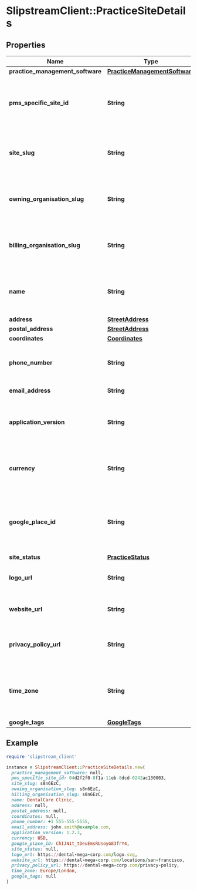 # SlipstreamClient::PracticeSiteDetails

## Properties

| Name | Type | Description | Notes |
| ---- | ---- | ----------- | ----- |
| **practice_management_software** | [**PracticeManagementSoftware**](PracticeManagementSoftware.md) |  |  |
| **pms_specific_site_id** | **String** | The PMS-specific id that uniquely identifies a physical practice |  |
| **site_slug** | **String** | A URL-safe unique identifier for an entity (See [Sqids](https://sqids.org)) |  |
| **owning_organisation_slug** | **String** | A URL-safe unique identifier for an entity (See [Sqids](https://sqids.org)) | [optional] |
| **billing_organisation_slug** | **String** | A URL-safe unique identifier for an entity (See [Sqids](https://sqids.org)) | [optional] |
| **name** | **String** | The human-readable name for the practice. |  |
| **address** | [**StreetAddress**](StreetAddress.md) |  | [optional] |
| **postal_address** | [**StreetAddress**](StreetAddress.md) |  | [optional] |
| **coordinates** | [**Coordinates**](Coordinates.md) |  | [optional] |
| **phone_number** | **String** | Contact phone number in [E.164 format](https://en.wikipedia.org/wiki/E.164) | [optional] |
| **email_address** | **String** | An email address | [optional] |
| **application_version** | **String** | The version of the software that the practice is running | [optional] |
| **currency** | **String** | The [ISO-4217](https://en.wikipedia.org/wiki/ISO_4217#List_of_ISO_4217_currency_codes) currency code used by the practice. | [optional] |
| **google_place_id** | **String** | The place id of the practice, if known. See [Google Places API](https://developers.google.com/places/web-service/place-id) for more information. | [optional] |
| **site_status** | [**PracticeStatus**](PracticeStatus.md) |  | [optional] |
| **logo_url** | **String** | A URL to the logo for the practice. | [optional] |
| **website_url** | **String** | A URL to the website for the practice. | [optional] |
| **privacy_policy_url** | **String** | A URL to the privacy policy for the practice. | [optional] |
| **time_zone** | **String** | The time zone of the practice, in [IANA Time Zone Database](https://www.iana.org/time-zones) format. | [optional] |
| **google_tags** | [**GoogleTags**](GoogleTags.md) |  | [optional] |

## Example

```ruby
require 'slipstream_client'

instance = SlipstreamClient::PracticeSiteDetails.new(
  practice_management_software: null,
  pms_specific_site_id: 04d2f2f0-8f1a-11eb-8dcd-0242ac130003,
  site_slug: s8n6EzC,
  owning_organisation_slug: s8n6EzC,
  billing_organisation_slug: s8n6EzC,
  name: DentalCare Clinic,
  address: null,
  postal_address: null,
  coordinates: null,
  phone_number: +1 555-555-5555,
  email_address: john.smith@example.com,
  application_version: 1.2.3,
  currency: USD,
  google_place_id: ChIJN1t_tDeuEmsRUsoyG83frY4,
  site_status: null,
  logo_url: https://dental-mega-corp.com/logo.svg,
  website_url: https://dental-mega-corp.com/locations/san-francisco,
  privacy_policy_url: https://dental-mega-corp.com/privacy-policy,
  time_zone: Europe/London,
  google_tags: null
)
```

